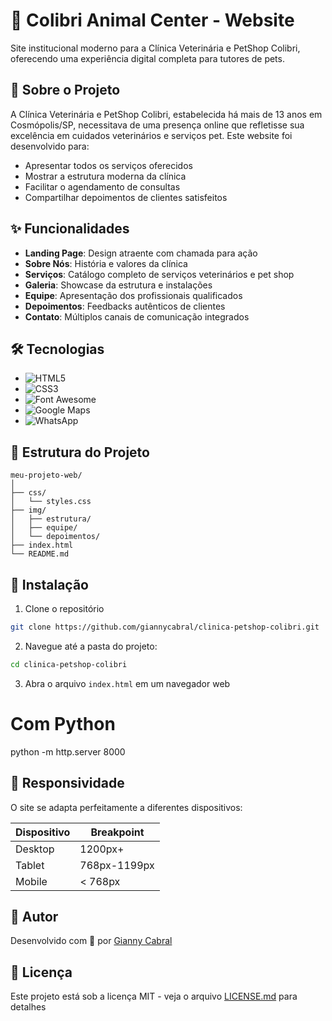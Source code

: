 # 🏥 Colibri Animal Center - Website

Site institucional moderno para a Clínica Veterinária e PetShop Colibri, oferecendo uma experiência digital completa para tutores de pets.

## 🎯 Sobre o Projeto

A Clínica Veterinária e PetShop Colibri, estabelecida há mais de 13 anos em Cosmópolis/SP, necessitava de uma presença online que refletisse sua excelência em cuidados veterinários e serviços pet. Este website foi desenvolvido para:

- Apresentar todos os serviços oferecidos
- Mostrar a estrutura moderna da clínica
- Facilitar o agendamento de consultas
- Compartilhar depoimentos de clientes satisfeitos

## ✨ Funcionalidades

- **Landing Page**: Design atraente com chamada para ação
- **Sobre Nós**: História e valores da clínica
- **Serviços**: Catálogo completo de serviços veterinários e pet shop
- **Galeria**: Showcase da estrutura e instalações
- **Equipe**: Apresentação dos profissionais qualificados
- **Depoimentos**: Feedbacks autênticos de clientes
- **Contato**: Múltiplos canais de comunicação integrados

## 🛠️ Tecnologias

- ![HTML5](https://img.shields.io/badge/HTML5-E34F26?style=flat&logo=html5&logoColor=white)
- ![CSS3](https://img.shields.io/badge/CSS3-1572B6?style=flat&logo=css3&logoColor=white)
- ![Font Awesome](https://img.shields.io/badge/Font_Awesome-339AF0?style=flat&logo=fontawesome&logoColor=white)
- ![Google Maps](https://img.shields.io/badge/Google_Maps-4285F4?style=flat&logo=google-maps&logoColor=white)
- ![WhatsApp](https://img.shields.io/badge/WhatsApp-25D366?style=flat&logo=whatsapp&logoColor=white)

## 📁 Estrutura do Projeto

```
meu-projeto-web/
│
├── css/
│   └── styles.css
├── img/
│   ├── estrutura/
│   ├── equipe/
│   └── depoimentos/
├── index.html
└── README.md
```

## 🚀 Instalação

1. Clone o repositório
```bash
git clone https://github.com/giannycabral/clinica-petshop-colibri.git
```

2. Navegue até a pasta do projeto:
```bash
cd clinica-petshop-colibri
```

3. Abra o arquivo `index.html` em um navegador web

# Com Python
python -m http.server 8000

## 📱 Responsividade

O site se adapta perfeitamente a diferentes dispositivos:

| Dispositivo | Breakpoint |
|-------------|------------|
| Desktop     | 1200px+    |
| Tablet      | 768px-1199px |
| Mobile      | < 768px    |

## 👥 Autor

Desenvolvido com 💙 por [Gianny Cabral](https://github.com/giannycabral)

## 📄 Licença

Este projeto está sob a licença MIT - veja o arquivo [LICENSE.md](LICENSE.md) para detalhes
